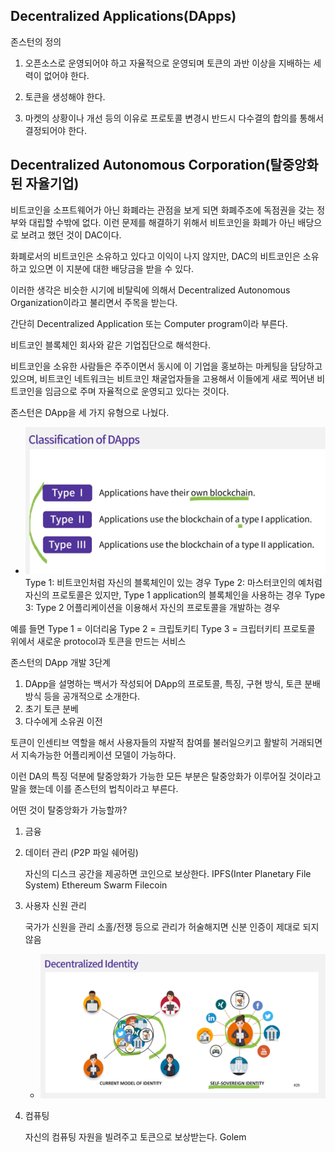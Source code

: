 ## Decentralized Applications(DApps)

존스턴의 정의

1. 오픈소스로 운영되어야 하고 자율적으로 운영되며 토큰의 과반 이상을 지배하는 세력이 없어야 한다.

2. 토큰을 생성해야 한다.

3. 마켓의 상황이나 개선 등의 이유로 프로토콜 변경시 반드시 다수결의 합의를 통해서 결정되어야 한다.

## Decentralized Autonomous Corporation(탈중앙화된 자율기업)

비트코인을 소프트웨어가 아닌 화폐라는 관점을 보게 되면 화폐주조에 독점권을 갖는 정부와 대립할 수밖에 없다. 이런 문제를 해결하기 위해서 비트코인을 화폐가 아닌 배당으로 보려고 했던 것이 DAC이다.

화폐로서의 비트코인은 소유하고 있다고 이익이 나지 않지만,
DAC의 비트코인은 소유하고 있으면 이 지분에 대한 배당금을 받을 수 있다.

이러한 생각은 비슷한 시기에 비탈릭에 의해서 Decentralized Autonomous Organization이라고 불리면서 주목을 받는다.

간단히 Decentralized Application 또는 Computer program이라 부른다.

비트코인 블록체인 회사와 같은 기업집단으로 해석한다.

비트코인을 소유한 사람들은 주주이면서 동시에 이 기업을 홍보하는 마케팅을 담당하고 있으며, 비트코인 네트워크는 비트코인 채굴업자들을 고용해서 이들에게 새로 찍어낸 비트코인을 임금으로 주며 자율적으로 운영되고 있다는 것이다.

존스턴은 DApp을 세 가지 유형으로 나눴다.

- ![1](./8.1.1.png)
  Type 1: 비트코인처럼 자신의 블록체인이 있는 경우
  Type 2: 마스터코인의 예처럼 자신의 프로토콜은 있지만, Type 1 application의 블록체인을 사용하는 경우
  Type 3: Type 2 어플리케이션을 이용해서 자신의 프로토콜을 개발하는 경우

예를 들면
Type 1 = 이더리움
Type 2 = 크립토키티
Type 3 = 크립터키티 프로토콜 위에서 새로운 protocol과 토큰을 만드는 서비스

존스턴의 DApp 개발 3단계

1. DApp을 설명하는 백서가 작성되어 DApp의 프로토콜, 특징, 구현 방식, 토큰 분배 방식 등을 공개적으로 소개한다.
2. 초기 토큰 분베
3. 다수에게 소유권 이전

토큰이 인센티브 역할을 해서 사용자들의 자발적 참여를 불러일으키고 활발히 거래되면서 지속가능한 어플리케이션 모델이 가능하다.

이런 DA의 특징 덕분에 탈중앙화가 가능한 모든 부분은 탈중앙화가 이루어질 것이라고 말을 했는데 이를 존스턴의 법칙이라고 부른다.

어떤 것이 탈중앙화가 가능할까?

1. 금융
2. 데이터 관리 (P2P 파일 쉐어링)

   자신의 디스크 공간을 제공하면 코인으로 보상한다.
   IPFS(Inter Planetary File System)
   Ethereum Swarm
   Filecoin

3. 사용자 신원 관리

   국가가 신원을 관리 소홀/전쟁 등으로 관리가 허술해지면 신분 인증이 제대로 되지 않음

   - ![1](./8.1.2.png)

4. 컴퓨팅

   자신의 컴퓨팅 자원을 빌려주고 토큰으로 보상받는다.
   Golem

